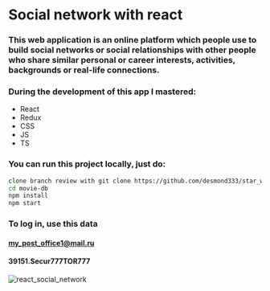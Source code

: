 # Social network with react

### This web application is an online platform which people use to build social networks or social relationships with other people who share similar personal or career interests, activities, backgrounds or real-life connections.

### During the development of this app I mastered:
- React
- Redux
- CSS
- JS
- TS

### You can run this project locally, just do:
```sh
clone branch review with git clone https://github.com/desmond333/star_wars_encyclopedia or fork it and then clone it from your forked repo
cd movie-db
npm install
npm start
```

### To log in, use this data
#### my_post_office1@mail.ru
#### 39151.Secur777TOR777

![react_social_network](https://user-images.githubusercontent.com/67102520/122243148-8f6f0500-cecc-11eb-956d-e934f1e3b9d4.gif)

